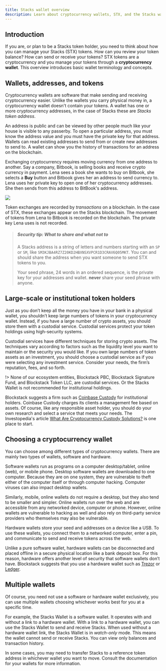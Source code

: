 ```yaml
---
title: Stacks wallet overview
description: Learn about cryptocurrency wallets, STX, and the Stacks wallet.
---
```


## Introduction

If you are, or plan to be a Stacks token holder, you need to think about how you
can manage your Stacks (STX) tokens. How can you review your token balance? How can send or
receive your tokens? STX tokens are a cryptocurrency and you manage your tokens through a **cryptocurrency wallet**.
This overview introduces basic wallet terminology and concepts.

## Wallets, addresses, and tokens

Cryptocurrency wallets are software that make sending and receiving cryptocurrency easier. Unlike the wallets you
carry physical money in, a cryptocurrency wallet doesn't contain your tokens. A wallet has one or more cryptocurrency
addresses, in the case of Stacks these are _Stacks token address_.

An address is public and can be viewed by other people much like your house is visible to any passerby. To open a
particular address, you must know the address value and you must have the private key for that address. Wallets can
read existing addresses to send from or create new addresses to send to. A wallet can show you the history of
transactions for an address on the blockchain.

Exchanging cryptocurrency requires moving currency from one address to another. Say a company, Bitbook, is selling
books and receive crypto currency in payment. Lena sees a book she wants to buy on Bitbook, she selects a **Buy**
button and Bitbook gives her an address to send currency to. Lena uses her private key to open one of her cryptocurrency
addresses. She then sends from this address to BitBook's address.

![](/images/key.png)

Token exchanges are recorded by _transactions_ on a blockchain. In the case of STX, these exchanges appear on the
Stacks blockchain. The movement of tokens from Lena to Bitbook is recorded on the blockchain. The private key Lena
uses is not recorded.

> ##### Security tip: What to share and what not to
>
> A Stacks address is a string of letters and numbers starting with an `SP` or `SM`, like
> `SM3KJBA4RZ7Z20KD2HBXNSXVPCR1D3CRAV6Q05MKT`. You can and should share the address when you want
> someone to send STX tokens to you.
>
> Your seed phrase, 24 words in an ordered sequence, is the private key for your addresses and wallet. **never** share your seed phrase with anyone.

## Large-scale or institutional token holders

Just as you don’t keep all the money you have in your bank in a physical wallet,
you shouldn’t keep large numbers of tokens in your cryptocurrency wallet.
Instead, if you have a large number of crypto assets, you should store them with
a custodial service. Custodial services protect your token holdings using
high-security systems.

Custodial services have different techniques for storing crypto assets.
The techniques vary according to factors such as the liquidity level you want to
maintain or the security you would like. If you own large numbers of token
assets as an investment, you should choose a custodial service as if you were
selecting any investment service. Consider your needs, the firm’s reputation,
fees, and so forth.

!> None of our ecosystem entities, Blockstack PBC, Blockstack Signature Fund, and Blockstack Token LLC, are custodial services. Or the Stacks Wallet is not recommended for institutional holdings.

Blockstack suggests a firm such as [Coinbase Custody](https://custody.coinbase.com/) for institutional holders.
Coinbase Custody charges its clients a management fee based on assets. Of course, like
any responsible asset holder, you should do your own research and select a
service that meets your needs. The Investopedia's article
[What Are Cryptocurrency Custody Solutions?](https://www.investopedia.com/news/what-are-cryptocurrency-custody-solutions/)
is one place to start.

## Choosing a cryptocurrency wallet

You can choose among different types of cryptocurrency wallets. There are mainly
two types of wallets, software and hardware.

Software wallets run as programs on a computer desktop/tablet, online (web), or
mobile phone. Desktop software wallets are downloaded to one computer. Because
they are on one system, they are vulnerable to theft either of the computer
itself or through computer hacking. Computer viruses can also impact desktop
wallets.

Similarly, mobile, online wallets do not require a desktop, but they also tend to be smaller and simpler.
Online wallets run over the web and are accessible from any networked device, computer or phone.
However, online wallets are vulnerable to hacking as well and also rely on third-party service
providers who themselves may also be vulnerable.

Hardware wallets store your seed and addresses on a device like a USB. To use
these wallets, you connect them to a networked computer, enter a pin, and
communicate to send and receive tokens across the web.

Unlike a pure software wallet, hardware wallets can be disconnected and placed
offline in a secure physical location like a bank deposit box. For this reason,
hardware offers another level of security that software wallets don’t have.
Blockstack suggests that you use a hardware wallet such as
[Trezor](https://trezor.io/) or [Ledger](https://www.ledger.com/).

## Multiple wallets

Of course, you need not use a software or hardware wallet exclusively, you can
use multiple wallets choosing whichever works best for you at a specific time.

For example, the Stacks Wallet is a software wallet. It operates with and
without a link to a hardware wallet. With a link to a hardware wallet, you can
use the Stacks Wallet to send and receive Stacks. When used without a hardware
wallet link, the Stacks Wallet is in _watch-only_ mode. This means the wallet
cannot send or receive Stacks. You can view only balances and transaction
history.

In some cases, you may need to transfer Stacks to a reference token address in whichever
wallet you want to move. Consult the documentation for your wallets for more
information.
